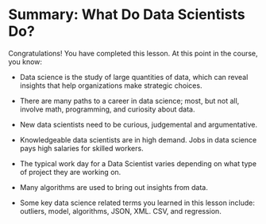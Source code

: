 # Summary: What Do Data Scientists Do?
Congratulations! You have completed this lesson. At this point in the course, you know: 

- Data science is the study of large quantities of data, which can reveal insights that help organizations make strategic choices.

- There are many paths to a career in data science; most, but not all, involve math, programming, and curiosity about data.

- New data scientists need to be curious, judgemental and argumentative.

- Knowledgeable data scientists are in high demand. Jobs in data science pays high salaries for skilled workers.

- The typical work day for a Data Scientist varies depending on what type of project they are working on.

- Many algorithms are used to bring out insights from data. 

- Some key data science related terms you learned in this lesson include: outliers, model, algorithms, JSON, XML. CSV, and regression.
